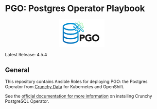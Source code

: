 # PGO: Postgres Operator Playbook

<p align="center">
  <img width="150" src="../../docs/static/logos/pgo.svg" alt="PGO: The Postgres Operator from Crunchy Data"/>
</p>

Latest Release: 4.5.4

## General

This repository contains Ansible Roles for deploying PGO: the Postgres Operator
from [Crunchy Data](https://www.crunchydata.com) for Kubernetes and OpenShift.

See the [official documentation for more information](https://crunchydata.github.io/postgres-operator/stable/)
on installing Crunchy PostgreSQL Operator.
